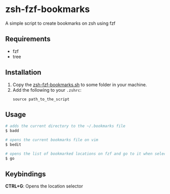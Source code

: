 # zsh-fzf-bookmarks
A simple script to create bookmarks on zsh using fzf

## Requirements

- fzf
- tree

## Installation

1. Copy the [zsh-fzf-bookmarks.sh](./zsh-fzf-bookmarks.sh) to some folder in your machine.
2. Add the following to your `.zshrc`:
   ```
   source path_to_the_script
   ```

## Usage

```bash
# adds the current directory to the ~/.bookmarks file
$ badd
```

```bash
# opens the current bookmarks file on vim
$ bedit
```

```bash
# opens the list of bookmarked locations on fzf and go to it when selected
$ go
```

## Keybindings

**CTRL+G**: Opens the location selector
